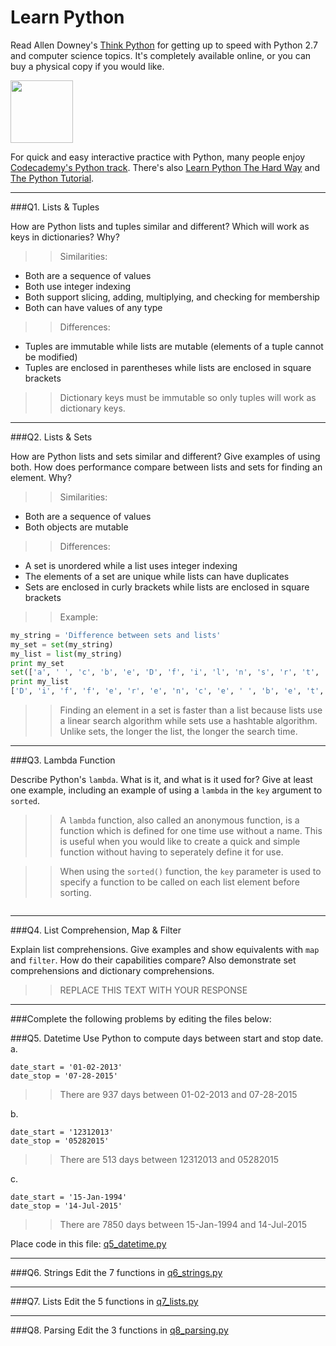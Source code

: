 # Learn Python

Read Allen Downey's [Think Python](http://www.greenteapress.com/thinkpython/) for getting up to speed with Python 2.7 and computer science topics. It's completely available online, or you can buy a physical copy if you would like.

<a href="http://www.greenteapress.com/thinkpython/"><img src="img/think_python.png" style="width: 100px;" target="_blank"></a>

For quick and easy interactive practice with Python, many people enjoy [Codecademy's Python track](http://www.codecademy.com/en/tracks/python). There's also [Learn Python The Hard Way](http://learnpythonthehardway.org/book/) and [The Python Tutorial](https://docs.python.org/2/tutorial/).

---

###Q1. Lists &amp; Tuples

How are Python lists and tuples similar and different? Which will work as keys in dictionaries? Why?

>> Similarities:  
* Both are a sequence of values  
* Both use integer indexing  
* Both support slicing, adding, multiplying, and checking for membership
* Both can have values of any type  
 
>> Differences:  
* Tuples are immutable while lists are mutable (elements of a tuple cannot be modified)  
* Tuples are enclosed in parentheses while lists are enclosed in square brackets  

>> Dictionary keys must be immutable so only tuples will work as dictionary keys.

---

###Q2. Lists &amp; Sets

How are Python lists and sets similar and different? Give examples of using both. How does performance compare between lists and sets for finding an element. Why?

>> Similarities:  
* Both are a sequence of values  
* Both objects are mutable   
 
>> Differences:  
* A set is unordered while a list uses integer indexing  
* The elements of a set are unique while lists can have duplicates  
* Sets are enclosed in curly brackets while lists are enclosed in square brackets  

>>Example:
```python
my_string = 'Difference between sets and lists'
my_set = set(my_string)
my_list = list(my_string)
print my_set
set(['a', ' ', 'c', 'b', 'e', 'D', 'f', 'i', 'l', 'n', 's', 'r', 't', 'w', 'd'])
print my_list
['D', 'i', 'f', 'f', 'e', 'r', 'e', 'n', 'c', 'e', ' ', 'b', 'e', 't', 'w', 'e', 'e', 'n', ' ', 's', 'e', 't', 's', ' ', 'a', 'n', 'd', ' ', 'l', 'i', 's', 't', 's']
```

>> Finding an element in a set is faster than a list because lists use a linear search algorithm while sets use a hashtable algorithm. Unlike sets, the longer the list, the longer the search time.    
---

###Q3. Lambda Function

Describe Python's `lambda`. What is it, and what is it used for? Give at least one example, including an example of using a `lambda` in the `key` argument to `sorted`.

>> A `lambda` function, also called an anonymous function, is a function which is defined for one time use without a name. This is useful when you would like to create a quick and simple function without having to seperately define it for use.  

>> When using the `sorted()` function, the `key` parameter is used to specify a function to be called on each list element before sorting.  
```python

```
---

###Q4. List Comprehension, Map &amp; Filter

Explain list comprehensions. Give examples and show equivalents with `map` and `filter`. How do their capabilities compare? Also demonstrate set comprehensions and dictionary comprehensions.

>> REPLACE THIS TEXT WITH YOUR RESPONSE

---

###Complete the following problems by editing the files below:

###Q5. Datetime
Use Python to compute days between start and stop date.   
a.  

```
date_start = '01-02-2013'    
date_stop = '07-28-2015'
```

>> There are 937 days between 01-02-2013 and 07-28-2015

b.  
```
date_start = '12312013'  
date_stop = '05282015'  
```

>> There are 513 days between 12312013 and 05282015

c.  
```
date_start = '15-Jan-1994'      
date_stop = '14-Jul-2015'  
```

>> There are 7850 days between 15-Jan-1994 and 14-Jul-2015

Place code in this file: [q5_datetime.py](python/q5_datetime.py)

---

###Q6. Strings
Edit the 7 functions in [q6_strings.py](python/q6_strings.py)

---

###Q7. Lists
Edit the 5 functions in [q7_lists.py](python/q7_lists.py)

---

###Q8. Parsing
Edit the 3 functions in [q8_parsing.py](python/q8_parsing.py)





